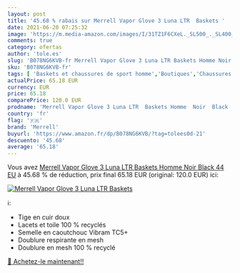 ```yaml
---
layout: post
title: '45.68 % rabais sur Merrell Vapor Glove 3 Luna LTR  Baskets '
date: 2021-06-20 07:25:32
image: 'https://m.media-amazon.com/images/I/31TZ1F6CXeL._SL500_._SL400_.jpg'
comments: true
category: ofertas
author: 'tole.es'
slug: 'B078NG6KVB-fr Merrell Vapor Glove 3 Luna LTR Baskets Homme Noir Black 44 EU'
sku: 'B078NG6KVB-fr'
tags: [ 'Baskets et chaussures de sport homme','Boutiques','Chaussures','Chaussures de running homme','Chaussures de sport homme','Chaussures de trail homme','Chaussures et Sacs','Chaussures homme','Custom Stores','merrell', ]
actualPrice: 65.18 EUR
currency: EUR
price: 65.18
comparePrice: 120.0 EUR
prodname: 'Merrell Vapor Glove 3 Luna LTR  Baskets Homme  Noir  Black   44 EU'
country: 'fr'
flag: '🇫🇷'
brand: 'Merrell'
buyurl: 'https://www.amazon.fr/dp/B078NG6KVB/?tag=tolees0d-21'
descuento: '45.68'
average: '65.18'
---
```


Vous avez [Merrell Vapor Glove 3 Luna LTR  Baskets Homme  Noir  Black   44 EU](https://www.amazon.fr/dp/B078NG6KVB/?tag=tolees0d-21)  à  45.68 % de réduction, prix final  65.18 EUR (original: 120.0 EUR) ici:

[![Merrell Vapor Glove 3 Luna LTR  Baskets ](https://m.media-amazon.com/images/I/31TZ1F6CXeL._SL500_._SL400_.jpg)](https://www.amazon.fr/dp/B078NG6KVB/?tag=tolees0d-21)

ℹ️:

- Tige en cuir doux
- Lacets et toile 100 % recyclés
- Semelle en caoutchouc Vibram TC5+
- Doublure respirante en mesh
- Doublure en mesh 100 % recyclé

[🛒 Achetez-le maintenant!!](https://www.amazon.fr/dp/B078NG6KVB/?tag=tolees0d-21)
